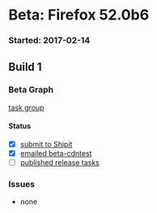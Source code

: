 # Beta: Firefox 52.0b6

### Started: 2017-02-14

## Build 1

### Beta Graph
[task group](https://tools.taskcluster.net/push-inspector/#/Yu5D5FXzR8uWFfoO0HLghg)


#### Status
- [x] [submit to Shipit](https://wiki.mozilla.org/Release:Release_Automation_on_Mercurial:Starting_a_Release#Submit_to_Ship_It)
- [x] [emailed beta-cdntest](../how-tos/relpro.md#1-email-drivers-re-release-live-on-test-channel)
- [ ] [published release tasks](../how-tos/relpro.md#3-publish-release)

### Issues
- none


